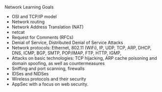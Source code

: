 Network Learning Goals
- OSI and TCP/IP model
- Network routing
- Network Address Translation (NAT)
- netcat
- Request for Comments (RFCs) 
- Denial of Service, Distributed Denial of Service Attacks
- Network protocols: Ethernet, 802.11 (WiFi), IP, UDP, TCP, ARP, DHCP, DNS, ICMP, BGP, SMTP, POP/IMAP, FTP, HTTP, IGMP,
- Attacks on basic technologies: TCP hijacking, ARP cache poisoning and domain spoofing, as well as countermeasures
- Sniffing and port scanning, firewalls
- IDSes and NIDSes 
- Wireless protocols and their security
- AppSec with a focus on web security.
